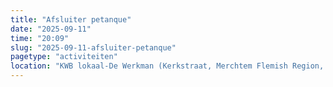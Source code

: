 ```yaml
---
title: "Afsluiter petanque"
date: "2025-09-11"
time: "20:09"
slug: "2025-09-11-afsluiter-petanque"
pagetype: "activiteiten"
location: "KWB lokaal-De Werkman (Kerkstraat, Merchtem Flemish Region, Belgium)"
---
```




